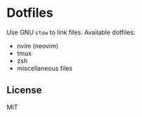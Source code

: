 # Dotfiles

Use GNU `stow` to link files. Available dotfiles:

- nvim (neovim)
- tmux
- zsh
- miscellaneous files

## License
MIT
